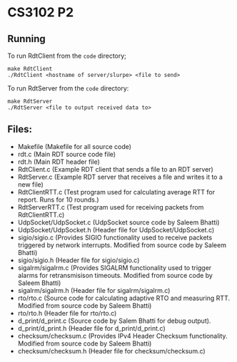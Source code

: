 # CS3102 P2

## Running

To run RdtClient from the `code` directory;

```shell
make RdtClient
./RdtClient <hostname of server/slurpe> <file to send>
```

To run RdtServer from the `code` directory:

```shell
make RdtServer
./RdtServer <file to output received data to>
```

## Files:

- Makefile (Makefile for all source code)
- rdt.c (Main RDT source code file)
- rdt.h (Main RDT header file)
- RdtClient.c (Example RDT client that sends a file to an RDT server)
- RdtServer.c (Example RDT server that receives a file and writes it to a new file)
- RdtClientRTT.c (Test program used for calculating average RTT for report. Runs for 10 rounds.)
- RdtServerRTT.c (Test program used for receiving packets from RdtClientRTT.c)
- UdpSocket/UdpSocket.c (UdpSocket source code by Saleem Bhatti)
- UdpSocket/UdpSocket.h (Header file for UdpSocket/UdpSocket.c)
- sigio/sigio.c (Provides SIGIO functionality used to receive packets triggered by network interrupts. Modified from source code by Saleem Bhatti)
- sigio/sigio.h (Header file for sigio/sigio.c)
- sigalrm/sigalrm.c (Provides SIGALRM functionality used to trigger alarms for retransmisison timeouts. Modified from source code by Saleem Bhatti)
- sigalrm/sigalrm.h (Header file for sigalrm/sigalrm.c)
- rto/rto.c (Source code for calculating adaptive RTO and measuring RTT. Modified from source code by Saleem Bhatti)
- rto/rto.h (Header file for rto/rto.c)
- d_print/d_print.c (Source code by Salem Bhatti for debug output).
- d_print/d_print.h (Header file for d_print/d_print.c)
- checksum/checksum.c (Provides IPv4 Header Checksum functionality. Modified from source code by Saleem Bhatti)
- checksum/checksum.h (Header file for checksum/checksum.c)
